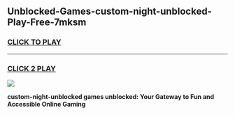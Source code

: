 
## Unblocked-Games-custom-night-unblocked-Play-Free-7mksm
<h3>
<a href="https://premium76.site?title=custom-night-unblocked&ref=18A1">CLICK TO PLAY</a></h3>
<hr>

<h3>
<a href="https://premium76.site?title=custom-night-unblocked&ref=18A1">CLICK 2 PLAY</a>
  
</h3>

<a href="https://premium76.site?title=custom-night-unblocked&ref=18A1"><img src="https://clearcache.store/games.png"></a>


**custom-night-unblocked games unblocked: Your Gateway to Fun and Accessible Online Gaming**
